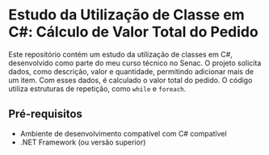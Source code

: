 # Estudo da Utilização de Classe em C#: Cálculo de Valor Total do Pedido

Este repositório contém um estudo da utilização de classes em C#, desenvolvido como parte do meu curso técnico no Senac. O projeto solicita dados, como descrição, valor e quantidade, permitindo adicionar mais de um item. Com esses dados, é calculado o valor total do pedido. O código utiliza estruturas de repetição, como `while` e `foreach`.

## Pré-requisitos

- Ambiente de desenvolvimento compatível com C# compatível
- .NET Framework (ou versão superior)
